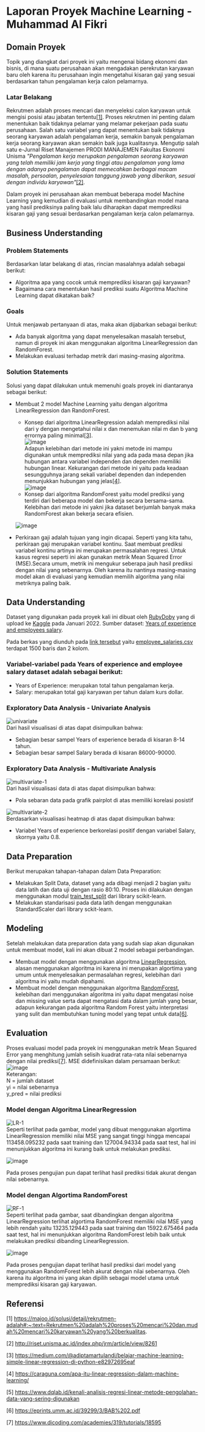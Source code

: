 # Laporan Proyek Machine Learning - Muhammad Al Fikri

## Domain Proyek

Topik yang diangkat dari proyek ini yaitu mengenai bidang ekonomi dan bisnis, di mana suatu perusahaan akan mengadakan perekrutan karyawan baru oleh karena itu perusahaan ingin mengetahui kisaran gaji yang sesuai berdasarkan tahun pengalaman kerja calon pelamarnya.

### Latar Belakang

Rekrutmen adalah proses mencari dan menyeleksi calon karyawan untuk mengisi posisi atau jabatan tertentu[[1]](https://majoo.id/solusi/detail/rekrutmen-adalah#:~:text=Rekrutmen%20adalah%20proses%20mencari%20dan,mudah%20mencari%20karyawan%20yang%20berkualitas.). Proses rekrutmen ini penting dalam menentukan baik tidaknya pelamar yang melamar pekerjaan pada suatu perusahaan. Salah satu variabel yang dapat menentukan baik tidaknya seorang karyawan adalah pengalaman kerja, semakin banyak pengalaman kerja seorang karyawan akan semakin baik juga kualitasnya. Mengutip salah satu e-Jurnal Riset Manajemen PRODI MANAJEMEN Fakultas Ekonomi Unisma *"Pengalaman kerja merupakan pengalaman seorang karyawan yang telah memiliki jam kerja yang tinggi atau pengalaman yang lama dengan adanya pengalaman dapat memecahkan berbagai macam masalah, persoalan, penyelesaian tanggung jawab yang diberikan, sesuai dengan individu karyawan"*[[2]](http://riset.unisma.ac.id/index.php/jrm/article/view/8261). 

Dalam proyek ini perusahaan akan membuat beberapa model Machine Learning yang kemudian di evaluasi untuk membandingkan model mana yang hasil prediksinya paling baik lalu diharapkan dapat memprediksi kisaran gaji yang sesuai berdasarkan pengalaman kerja calon pelamarnya.  

## Business Understanding

### Problem Statements

Berdasarkan latar belakang di atas, rincian masalahnya adalah sebagai berikut:
- Algoritma apa yang cocok untuk memprediksi kisaran gaji karyawan?
- Bagaimana cara menentukan hasil prediksi suatu Algoritma Machine Learning dapat dikatakan baik?


### Goals

Untuk menjawab pertanyaan di atas, maka akan dijabarkan sebagai berikut:
- Ada banyak algoritma yang dapat menyelesaikan masalah tersebut, namun di proyek ini akan menggunakan algoritma LinearRegression dan RandomForest.
- Melakukan evaluasi terhadap metrik dari masing-masing algoritma.

### Solution Statements
Solusi yang dapat dilakukan untuk memenuhi goals proyek ini diantaranya sebagai berikut:
- Membuat 2 model Machine Learning yaitu dengan algoritma LinearRegression dan RandomForest. 

  * Konsep dari algoritma LinearRegression adalah memprediksi nilai dari y dengan mengetahui nilai x dan menemukan nilai m dan b yang errornya paling minimal[[3]](https://medium.com/@adiptamartulandi/belajar-machine-learning-simple-linear-regression-di-python-e82972695eaf).  
 ![image](https://user-images.githubusercontent.com/72861300/190682919-4e5931d4-47ba-441d-beeb-4d5f9c9b26fe.png)  
Adapun kelebihan dari metode ini yakni metode ini mampu digunakan untuk memprediksi nilai yang ada pada masa depan jika hubungan antara variabel independen dan dependen memiliki hubungan linear. Kekurangan dari metode ini yaitu pada keadaan sesungguhnya jarang sekali variabel dependen dan independen menunjukkan hubungan yang jelas[[4]](https://caraguna.com/apa-itu-linear-regression-dalam-machine-learning/).  
 ![image](https://docs.microsoft.com/id-id/analysis-services/data-mining/media/linear-regression.png?view=asallproducts-allversions)
   * Konsep dari algoritma RandomForest yaitu model prediksi yang terdiri dari beberapa model dan bekerja secara bersama-sama. Kelebihan dari metode ini yakni jika dataset berjumlah banyak maka RandomForest akan bekerja secara efisien.  
   
   ![image](https://dicoding-web-img.sgp1.cdn.digitaloceanspaces.com/original/academy/dos:5e086364e59025d11dd0dfd3bc965e7c20210912094833.png)
   
- Perkiraan gaji adalah tujuan yang ingin dicapai. Seperti yang kita tahu, perkiraan gaji merupakan variabel kontinu. Saat membuat prediksi variabel kontinu artinya ini merupakan permasalahan regresi. Untuk kasus regresi seperti ini akan gunakan metrik Mean Squared Error (MSE).Secara umum, metrik ini mengukur seberapa jauh hasil prediksi dengan nilai yang sebenarnya. Oleh karena itu nantinya masing-masing model akan di evaluasi yang kemudian memilih algoritma yang nilai metriknya paling baik.

## Data Understanding
Dataset yang digunakan pada proyek kali ini dibuat oleh [RubyDoby](https://www.kaggle.com/rubydoby) yang di upload ke [Kaggle](https://www.kaggle.com/) pada Januari 2022. Sumber dataset: [Years of experience and employees salary](https://www.kaggle.com/datasets/rubydoby/years-of-experience-and-employees-salary).

Pada berkas yang diunduh pada [link tersebut](https://www.kaggle.com/datasets/rubydoby/years-of-experience-and-employees-salary) yaitu [employee_salaries.csv](https://www.kaggle.com/datasets/rubydoby/years-of-experience-and-employees-salary?select=employee_salaries.csv) terdapat 1500 baris dan 2 kolom.  

### Variabel-variabel pada Years of experience and employee salary dataset adalah sebagai berikut:
- Years of Experience: merupakan total tahun pengalaman kerja.
- Salary: merupakan total gaji karyawan per tahun dalam kurs dollar.

### Exploratory Data Analysis - Univariate Analysis
![univariate](https://user-images.githubusercontent.com/72861300/190836709-83ba1397-e71b-4ddc-9bb4-847e7441501b.png)  
Dari hasil visualisasi di atas dapat disimpulkan bahwa: 
- Sebagian besar sampel Years of experience berada di kisaran 8-14 tahun.
- Sebagian besar sampel Salary berada di kisaran 86000-90000.

### Exploratory Data Analysis - Multivariate Analysis
![multivariate-1](https://user-images.githubusercontent.com/72861300/190837137-dda62d64-1874-4359-a882-15c417781fa7.png)     
Dari hasil visualisasi data di atas dapat disimpulkan bahwa:
-  Pola sebaran data pada grafik pairplot di atas memiliki korelasi posistif

![multivariate-2](https://user-images.githubusercontent.com/72861300/190837348-3c55f693-3750-4a6e-a41c-73a2c28c994b.png)  
Berdasarkan visualisasi heatmap di atas dapat disimpulkan bahwa:
- Variabel Years of experience berkorelasi positif dengan variabel Salary, skornya yaitu 0.8.

## Data Preparation
Berikut merupakan tahapan-tahapan dalam Data Preparation:
- Melakukan Split Data, dataset yang ada dibagi menjadi 2 bagian yaitu data latih dan data uji dengan rasio 80:10. Proses ini dilakukan dengan menggunakan modul [train_test_split](https://scikit-learn.org/stable/modules/generated/sklearn.model_selection.train_test_split.html) dari library scikit-learn.
- Melakukan standarisasi pada data latih dengan menggunakan StandardScaler dari library sckit-learn.


## Modeling
Setelah melakukan data preparation data yang sudah siap akan digunakan untuk membuat model, kali ini akan dibuat 2 model sebagai perbandingan.
- Membuat model dengan menggunakan algoritma [LinearRegression](https://scikit-learn.org/stable/modules/generated/sklearn.linear_model.LinearRegression.html), alasan menggunakan algoritma ini karena ini merupakan algortima yang umum untuk menyelesaikan permasalahan regresi, kelebihan dari algoritma ini yaitu mudah dipahami.
- Membuat model dengan menggunakan algoritma [RandomForest](https://scikit-learn.org/stable/modules/generated/sklearn.ensemble.RandomForestRegressor.html), kelebihan dari menggunakan algoritma ini yaitu dapat mengatasi noise dan missing value serta dapat mengatasi data dalam jumlah yang besar, adapun kekurangan pada algoritma Random Forest yaitu interpretasi yang sulit dan membutuhkan tuning model yang tepat untuk data[[6]](https://eprints.umm.ac.id/39299/3/BAB%202.pdf). 

## Evaluation
Proses evaluasi model pada proyek ini menggunakan metrik Mean Squared Error yang menghitung jumlah selisih kuadrat rata-rata nilai sebenarnya dengan nilai prediksi[[7]](https://www.dicoding.com/academies/319/tutorials/18595). MSE didefinisikan dalam persamaan berikut:
![image](https://cdn-media-1.freecodecamp.org/images/hmZydSW9YegiMVPWq2JBpOpai3CejzQpGkNG)  
Keterangan:  
N = jumlah dataset  
yi = nilai sebenarnya  
y_pred = nilai prediksi  

### Model dengan Algoritma LinearRegression  
![LR-1](https://user-images.githubusercontent.com/72861300/190838894-4a507cbe-71f7-4742-b9ef-0819af56738d.png)  
Seperti terlihat pada gambar, model yang dibuat menggunakan algortima LinearRegression memiliki nilai MSE yang sangat tinggi hingga mencapai 113458.095232	pada saat training dan 127004.94334 pada saat test, hal ini menunjukkan algoritma ini kurang baik untuk melakukan prediksi.  

![image](https://user-images.githubusercontent.com/72861300/190838963-617ca513-6435-4191-891b-d94abcb35de3.png)  

Pada proses pengujian pun dapat terlihat hasil prediksi tidak akurat dengan nilai sebenarnya.

### Model dengan Algortima RandomForest  
![RF-1](https://user-images.githubusercontent.com/72861300/190839054-f27bfbea-8256-49b6-aca8-5d8a5be7748d.png)  
Seperti terlihat pada gambar, saat dibandingkan dengan algoritma LinearRegression terlihat algortima RandomForest memiliki nilai MSE yang lebih rendah yaitu 13235.129443 pada saat training dan	15922.675464 pada saat test, hal ini menunjukkan algoritma RandomForest lebih baik untuk melakukan prediksi dibanding LinearRegression.  

![image](https://user-images.githubusercontent.com/72861300/190839123-c90fba7a-3cfe-4e62-984e-3a672ed1aef9.png)  

Pada proses pengujian dapat terlihat hasil prediksi dari model yang menggunakan RandomForest lebih akurat dengan nilai sebenarnya. Oleh karena itu algoritma ini yang akan dipilih sebagai model utama untuk memprediksi kisaran gaji karyawan.



## Referensi 
[1] https://majoo.id/solusi/detail/rekrutmen-adalah#:~:text=Rekrutmen%20adalah%20proses%20mencari%20dan,mudah%20mencari%20karyawan%20yang%20berkualitas.

[2] http://riset.unisma.ac.id/index.php/jrm/article/view/8261

[3] https://medium.com/@adiptamartulandi/belajar-machine-learning-simple-linear-regression-di-python-e82972695eaf

[4] https://caraguna.com/apa-itu-linear-regression-dalam-machine-learning/

[5] https://www.dqlab.id/kenali-analisis-regresi-linear-metode-pengolahan-data-yang-sering-digunakan

[6] https://eprints.umm.ac.id/39299/3/BAB%202.pdf

[7] https://www.dicoding.com/academies/319/tutorials/18595

